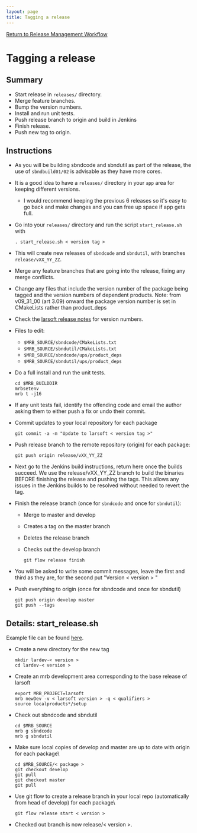 ```yaml
---
layout: page
title: Tagging a release
---
```


[Return to Release Management Workflow](https://sbnsoftware.github.io/sbndcode_wiki/Release_management_workflow.html)


Tagging a release
======================================================



Summary
----------------------------------

-   Start release in `releases/` directory.
-   Merge feature branches.
-   Bump the version numbers.
-   Install and run unit tests.
-   Push release branch to origin and build in Jenkins
-   Finish release.
-   Push new tag to origin.



Instructions
--------------------------------------------

-   As you will be building sbndcode and sbndutil as part of the
    release, the use of `sbndbuild01/02` is advisable as they have more
    cores.

-   It is a good idea to have a `releases/` directory in your `app` area
    for keeping different versions.
    -   I would recommend keeping the previous 6 releases so it\'s easy
        to go back and make changes and you can free up space if app
        gets full.

-   Go into your `releases/` directory and run the script
    `start_release.sh` with

        . start_release.sh < version tag > 

-   This will create new releases of `sbndcode` and `sbndutil`, with branches `release/vXX_YY_ZZ`.

-   Merge any feature branches that are going into the release, fixing
    any merge conflicts.

-   Change any files that include the version number of the package
    being tagged and the version numbers of dependent products. 
    Note: from v09_31_00 (art 3.09) onward the package version number is set in CMakeLists rather than product_deps

-   Check the [larsoft release
    notes](https://cdcvs.fnal.gov/redmine/projects/larsoft/wiki/LArSoft_release_list)
    for version numbers.

-   Files to edit:
    -   `$MRB_SOURCE/sbndcode/CMakeLists.txt`
    -   `$MRB_SOURCE/sbndutil/CMakeLists.txt`
    -   `$MRB_SOURCE/sbndcode/ups/product_deps`
    -   `$MRB_SOURCE/sbndutil/ups/product_deps`

-   Do a full install and run the unit tests.

        cd $MRB_BUILDDIR
        mrbsetenv
        mrb t -j16

-   If any unit tests fail, identify the offending code and email the
    author asking them to either push a fix or undo their commit.

-   Commit updates to your local repository for each package

        git commit -a -m "Update to larsoft < version tag >"

-   Push release branch to the remote repository (origin) for each package:

        git push origin release/vXX_YY_ZZ

-   Next go to the Jenkins build instructions, return here once the builds succeed. 
    We use the release/vXX_YY_ZZ branch to build the binaries BEFORE finishing the release and pushing the tags.
    This allows any issues in the Jenkins builds to be resolved without needed to revert the tag. 

-   Finish the release branch (once for `sbndcode` and once for
    `sbndutil`):
    -   Merge to master and develop

    -   Creates a tag on the master branch

    -   Deletes the release branch

    -   Checks out the develop branch

            git flow release finish

-   You will be asked to write some commit messages, leave the first and
    third as they are, for the second put \"Version \< version \> \"

-   Push everything to origin (once for sbndcode and once for sbndutil)

        git push origin develop master
        git push --tags



Details: start_release.sh
---------------------------------------------------------------------

Example file can be found [here](https://github.com/SBNSoftware/SBNSoftware.github.io/blob/master/sbndcode_wiki/attachments/git_start_release.sh).

-   Create a new directory for the new tag

        mkdir lardev-< version >
        cd lardev-< version >

-   Create an mrb development area corresponding to the base release of
    larsoft

        export MRB_PROJECT=larsoft
        mrb newDev -v < larsoft version > -q < qualifiers >
        source localproducts*/setup

-   Check out sbndcode and sbndutil

        cd $MRB_SOURCE
        mrb g sbndcode
        mrb g sbndutil

-   Make sure local copies of develop and master are up to date with
    origin for each package\

        cd $MRB_SOURCE/< package >
        git checkout develop
        git pull
        git checkout master
        git pull

-   Use git flow to create a release branch in your local repo
    (automatically from head of develop) for each package\

        git flow release start < version >

-   Checked out branch is now release/\< version \>.
